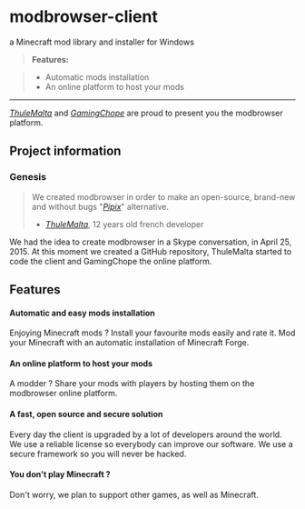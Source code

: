 modbrowser-client
===================
a Minecraft mod library and installer for Windows
> **Features:**

> - Automatic mods installation
> - An online platform to host your mods


----------

*[ThuleMalta](http://thulemalta.github.io)* and *[GamingChope](https://github.com/GamingChope)* are proud to present you the modbrowser platform.

Project information
-------------
### Genesis

> We created modbrowser in order to make an open-source, brand-new and without bugs "*[Pipix](http://www.pixe-life.org/pipix/)*" alternative.
> - *[ThuleMalta](http://thulemalta.github.io)*, 12 years old french developer   

We had the idea to create modbrowser in a Skype conversation, in April 25, 2015. At this moment we created a GitHub repository, ThuleMalta started to code the client and GamingChope the online platform.

Features
-------------

#### Automatic and easy mods installation
Enjoying Minecraft mods ?
Install your favourite mods easily and rate it.
Mod your Minecraft with an automatic installation of Minecraft Forge.

#### An online platform to host your mods
A modder ?
Share your mods with players by hosting them on the modbrowser online platform.

#### A fast, open source and secure solution
Every day the client is upgraded by a lot of developers around the world.
We use a reliable license so everybody can improve our software.
We use a secure framework so you will never be hacked.

#### You don't play Minecraft ?
Don't worry, we plan to support other games, as well as Minecraft.

